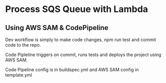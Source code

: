 # Process SQS Queue with Lambda 
## Using AWS SAM & CodePipeline

Dev workflow is simply to make code changes, npm run test and commit code to the repo.

Code Pipleline triggers on commit, runs tests and deploys the project using AWS SAM.

Code Pipeline config is in buildspec.yml and AWS SAM config in template.yml